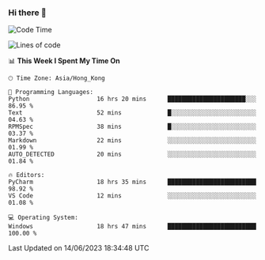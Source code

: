 ### Hi there 👋

<!--
**RoiexLee/RoiexLee** is a ✨ _special_ ✨ repository because its `README.md` (this file) appears on your GitHub profile.

Here are some ideas to get you started:

- 🔭 I’m currently working on ...
- 🌱 I’m currently learning ...
- 👯 I’m looking to collaborate on ...
- 🤔 I’m looking for help with ...
- 💬 Ask me about ...
- 📫 How to reach me: ...
- 😄 Pronouns: ...
- ⚡ Fun fact: ...
-->

<!--START_SECTION:waka-->
![Code Time](http://img.shields.io/badge/Code%20Time-284%20hrs%2058%20mins-blue)

![Lines of code](https://img.shields.io/badge/From%20Hello%20World%20I%27ve%20Written-40.8%20thousand%20lines%20of%20code-blue)

📊 **This Week I Spent My Time On** 

```text
🕑︎ Time Zone: Asia/Hong_Kong

💬 Programming Languages: 
Python                   16 hrs 20 mins      ██████████████████████░░░   86.95 % 
Text                     52 mins             █░░░░░░░░░░░░░░░░░░░░░░░░   04.63 % 
RPMSpec                  38 mins             █░░░░░░░░░░░░░░░░░░░░░░░░   03.37 % 
Markdown                 22 mins             ░░░░░░░░░░░░░░░░░░░░░░░░░   01.99 % 
AUTO_DETECTED            20 mins             ░░░░░░░░░░░░░░░░░░░░░░░░░   01.84 % 

🔥 Editors: 
PyCharm                  18 hrs 35 mins      █████████████████████████   98.92 % 
VS Code                  12 mins             ░░░░░░░░░░░░░░░░░░░░░░░░░   01.08 % 

💻 Operating System: 
Windows                  18 hrs 47 mins      █████████████████████████   100.00 % 
```


 Last Updated on 14/06/2023 18:34:48 UTC
<!--END_SECTION:waka-->
